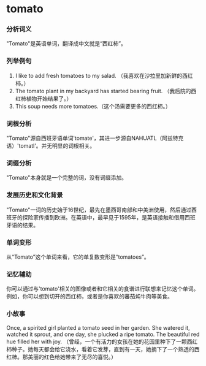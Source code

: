 # tomato

### 分析词义

  

"Tomato"是英语单词，翻译成中文就是“西红柿”。

  

### 列举例句

  

1.  I like to add fresh tomatoes to my salad. （我喜欢在沙拉里加新鲜的西红柿。）
2.  The tomato plant in my backyard has started bearing fruit. （我后院的西红柿植物开始结果了。）
3.  This soup needs more tomatoes.（这个汤需要更多的西红柿。）

  

### 词根分析

  

"Tomato"源自西班牙语单词'tomate'，其进一步源自NAHUATL（阿兹特克语）'tomatl'。并无明显的词根相关。

  

### 词缀分析

  

"Tomato"本身就是一个完整的词，没有词缀添加。

  

### 发展历史和文化背景

  

"Tomato"一词的历史始于16世纪，最先在墨西哥南部和中美洲使用，然后通过西班牙的探险家传播到欧洲。在英语中，最早见于1595年，是英语接触和借用西班牙语的结果。

  

### 单词变形

  

从“Tomato”这个单词来看，它的单复数变形是“tomatoes”。

  

### 记忆辅助

  

你可以通过与'tomato'相关的图像或者和它相关的食谱进行联想来记忆这个单词。例如，你可以想到切开的西红柿，或者是你喜欢的蕃茄炖牛肉等美食。

  

### 小故事

  

Once, a spirited girl planted a tomato seed in her garden. She watered it, watched it sprout, and one day, she plucked a ripe tomato. The beautiful red hue filled her with joy. （曾经，一个有活力的女孩在她的花园里种下了一颗西红柿种子。她每天都会给它浇水，看着它发芽，直到有一天，她摘下了一个熟透的西红柿。那美丽的红色给她带来了无尽的喜悦。）
